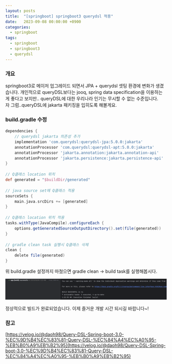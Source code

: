 ```yaml
---
layout: posts 
title:  "[springboot] springboot3 querydsl 적용"
date:   2023-09-08 00:00:00 +0900 
categories: 
  - springboot
tags:
  - springboot
  - springboot3
  - querydsl
---
```

### 개요
springboot3로 메이저 업그레이드 되면서 JPA + querydsl 셋팅 환경에 변화가 생겼습니다.
개인적으로 queryDSL보다는 jooq, spring data specification을 이용하는게 좋다고 보지만..
queryDSL에 대한 우리나라 인기는 무시할 수 없는 수준입니다.  
자 그럼..queryDSL에 jakarta 패키징을 입히도록 해볼게요.

### build.gradle 수정

```groovy
dependencies {
    // querydsl jakarta 의존성 추가
    implementation 'com.querydsl:querydsl-jpa:5.0.0:jakarta'
    annotationProcessor 'com.querydsl:querydsl-apt:5.0.0:jakarta'
    annotationProcessor 'jakarta.annotation:jakarta.annotation-api'
    annotationProcessor 'jakarta.persistence:jakarta.persistence-api'
}

// Q클래스 location 위치
def generated = "$buildDir/generated"

// java source set에 Q클래스 적용
sourceSets {
    main.java.srcDirs += [generated]
}

// Q클래스 location 위치 적용
tasks.withType(JavaCompile).configureEach {
    options.getGeneratedSourceOutputDirectory().set(file(generated))
}

// gradle clean task 실행시 Q클래스 삭제
clean {
    delete file(generated)
}
```

위 build.gradle 설정까지 마쳤으면 gradle clean -> build task를 실행해봅시다.

![springboot_querydsl_build.png](..%2F..%2F..%2Fassets%2Fimg%2Fspringboot%2Fspringboot_querydsl_build.png)

정상적으로 빌드가 완료되었습니다.
이제 즐거운 개발 시간 되시길 바랍니다~!

### 참고
[https://velog.io/@daoh98/Query-DSL-Spring-boot-3.0-%EC%9D%B4%EC%83%81-Query-DSL-%EC%84%A4%EC%A0%95-%EB%B0%A9%EB%B2%95](https://velog.io/@daoh98/Query-DSL-Spring-boot-3.0-%EC%9D%B4%EC%83%81-Query-DSL-%EC%84%A4%EC%A0%95-%EB%B0%A9%EB%B2%95)
